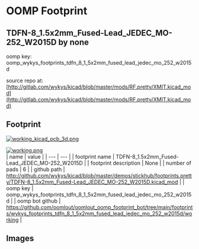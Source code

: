 # OOMP Footprint  
## TDFN-8_1.5x2mm_Fused-Lead_JEDEC_MO-252_W2015D  by none  
  
oomp key: oomp_wykys_footprints_tdfn_8_1_5x2mm_fused_lead_jedec_mo_252_w2015d  
  
source repo at: [http://gitlab.com/wykys/kicad/blob/master/mods/RF.pretty/XMIT.kicad_mod](http://gitlab.com/wykys/kicad/blob/master/mods/RF.pretty/XMIT.kicad_mod)  
## Footprint  
  
[![working_kicad_pcb_3d.png](working_kicad_pcb_3d_600.png)](working_kicad_pcb_3d.png)  
  
[![working.png](working_600.png)](working.png)  
| name | value | 
| --- | --- | 
| footprint name | TDFN-8_1.5x2mm_Fused-Lead_JEDEC_MO-252_W2015D | 
| footprint description | None | 
| number of pads | 6 | 
| github path | http://github.com/wykys/kicad/blob/master/demos/stickhub/footprints.pretty/TDFN-8_1.5x2mm_Fused-Lead_JEDEC_MO-252_W2015D.kicad_mod | 
| oomp key | oomp_wykys_footprints_tdfn_8_1_5x2mm_fused_lead_jedec_mo_252_w2015d | 
| oomp bot github | https://github.com/oomlout/oomlout_oomp_footprint_bot/tree/main/footprints/wykys_footprints_tdfn_8_1_5x2mm_fused_lead_jedec_mo_252_w2015d/working | 
## Images  
